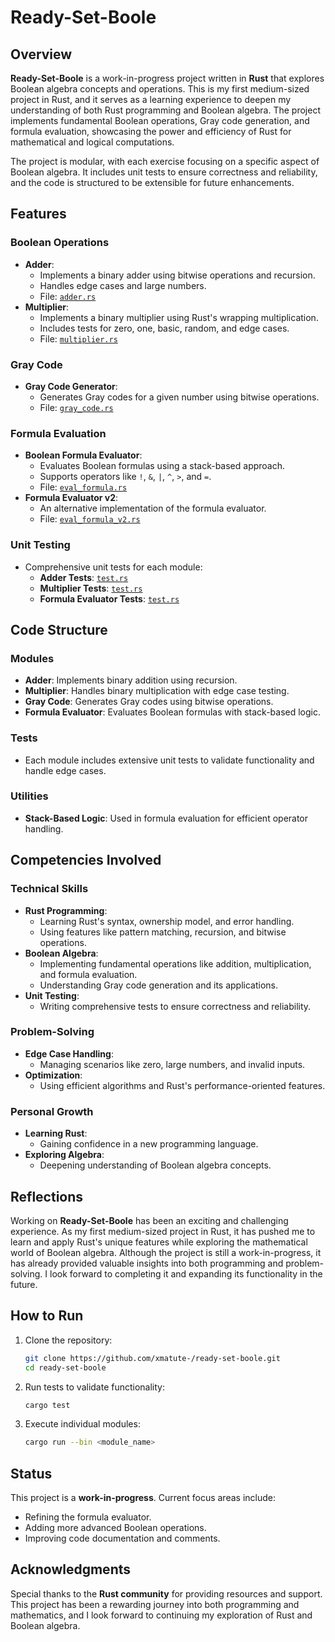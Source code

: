 # Ready-Set-Boole

## Overview

**Ready-Set-Boole** is a work-in-progress project written in **Rust** that explores Boolean algebra concepts and operations. This is my first medium-sized project in Rust, and it serves as a learning experience to deepen my understanding of both Rust programming and Boolean algebra. The project implements fundamental Boolean operations, Gray code generation, and formula evaluation, showcasing the power and efficiency of Rust for mathematical and logical computations.

The project is modular, with each exercise focusing on a specific aspect of Boolean algebra. It includes unit tests to ensure correctness and reliability, and the code is structured to be extensible for future enhancements.

## Features

### Boolean Operations
- **Adder**:
  - Implements a binary adder using bitwise operations and recursion.
  - Handles edge cases and large numbers.
  - File: [`adder.rs`](ready-set-boole/src/ex00/adder.rs)
- **Multiplier**:
  - Implements a binary multiplier using Rust's wrapping multiplication.
  - Includes tests for zero, one, basic, random, and edge cases.
  - File: [`multiplier.rs`](ready-set-boole/src/ex01/multiplier.rs)

### Gray Code
- **Gray Code Generator**:
  - Generates Gray codes for a given number using bitwise operations.
  - File: [`gray_code.rs`](ready-set-boole/src/ex02/gray_code.rs)

### Formula Evaluation
- **Boolean Formula Evaluator**:
  - Evaluates Boolean formulas using a stack-based approach.
  - Supports operators like `!`, `&`, `|`, `^`, `>`, and `=`.
  - File: [`eval_formula.rs`](ready-set-boole/src/ex03/eval_formula.rs)
- **Formula Evaluator v2**:
  - An alternative implementation of the formula evaluator.
  - File: [`eval_formula_v2.rs`](ready-set-boole/src/ex03/eval_formula_v2.rs)

### Unit Testing
- Comprehensive unit tests for each module:
  - **Adder Tests**: [`test.rs`](ready-set-boole/src/ex00/test.rs)
  - **Multiplier Tests**: [`test.rs`](ready-set-boole/src/ex01/test.rs)
  - **Formula Evaluator Tests**: [`test.rs`](ready-set-boole/src/ex03/test.rs)

## Code Structure

### Modules
- **Adder**: Implements binary addition using recursion.
- **Multiplier**: Handles binary multiplication with edge case testing.
- **Gray Code**: Generates Gray codes using bitwise operations.
- **Formula Evaluator**: Evaluates Boolean formulas with stack-based logic.

### Tests
- Each module includes extensive unit tests to validate functionality and handle edge cases.

### Utilities
- **Stack-Based Logic**: Used in formula evaluation for efficient operator handling.

## Competencies Involved

### Technical Skills
- **Rust Programming**:
  - Learning Rust's syntax, ownership model, and error handling.
  - Using features like pattern matching, recursion, and bitwise operations.
- **Boolean Algebra**:
  - Implementing fundamental operations like addition, multiplication, and formula evaluation.
  - Understanding Gray code generation and its applications.
- **Unit Testing**:
  - Writing comprehensive tests to ensure correctness and reliability.

### Problem-Solving
- **Edge Case Handling**:
  - Managing scenarios like zero, large numbers, and invalid inputs.
- **Optimization**:
  - Using efficient algorithms and Rust's performance-oriented features.

### Personal Growth
- **Learning Rust**:
  - Gaining confidence in a new programming language.
- **Exploring Algebra**:
  - Deepening understanding of Boolean algebra concepts.

## Reflections

Working on **Ready-Set-Boole** has been an exciting and challenging experience. As my first medium-sized project in Rust, it has pushed me to learn and apply Rust's unique features while exploring the mathematical world of Boolean algebra. Although the project is still a work-in-progress, it has already provided valuable insights into both programming and problem-solving. I look forward to completing it and expanding its functionality in the future.

## How to Run

1. Clone the repository:
   ```sh
   git clone https://github.com/xmatute-/ready-set-boole.git
   cd ready-set-boole
   ```
2. Run tests to validate functionality:
   ```sh
   cargo test
   ```
3. Execute individual modules:
   ```sh
   cargo run --bin <module_name>
   ```

## Status

This project is a **work-in-progress**. Current focus areas include:
- Refining the formula evaluator.
- Adding more advanced Boolean operations.
- Improving code documentation and comments.

## Acknowledgments

Special thanks to the **Rust community** for providing resources and support. This project has been a rewarding journey into both programming and mathematics, and I look forward to continuing my exploration of Rust and Boolean algebra.